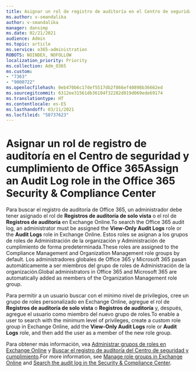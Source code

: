 ```yaml
---
title: Asignar un rol de registro de auditoría en el Centro de seguridad y cumplimiento de Office 365
ms.author: v-smandalika
author: v-smandalika
manager: dansimp
ms.date: 02/21/2021
audience: Admin
ms.topic: article
ms.service: o365-administration
ROBOTS: NOINDEX, NOFOLLOW
localization_priority: Priority
ms.collection: Adm_O365
ms.custom:
- "7363"
- "9000722"
ms.openlocfilehash: 0eb470b6c17def5517db2f866ef40898b36662ed
ms.sourcegitcommit: 6312ee31561db36104f32282d019d069ede69174
ms.translationtype: HT
ms.contentlocale: es-ES
ms.lasthandoff: 03/11/2021
ms.locfileid: "50737623"
---
```

# <a name="assign-an-audit-log-role-in-the-office-365-security--compliance-center"></a><span data-ttu-id="3e38e-102">Asignar un rol de registro de auditoría en el Centro de seguridad y cumplimiento de Office 365</span><span class="sxs-lookup"><span data-stu-id="3e38e-102">Assign an Audit Log role in the Office 365 Security & Compliance Center</span></span>

<span data-ttu-id="3e38e-103">Para buscar el registro de auditoría de Office 365, un administrador debe tener asignado el rol de **Registros de auditoría de solo vista** o el rol de **Registros de auditoría** en Exchange Online.</span><span class="sxs-lookup"><span data-stu-id="3e38e-103">To search the Office 365 audit log, an administrator must be assigned the **View-Only Audit Logs** role or the **Audit Logs** role in Exchange Online.</span></span> <span data-ttu-id="3e38e-104">Estos roles se asignan a los grupos de roles de Administración de la organización y Administración de cumplimiento de forma predeterminada.</span><span class="sxs-lookup"><span data-stu-id="3e38e-104">These roles are assigned to the Compliance Management and Organization Management role groups by default.</span></span> <span data-ttu-id="3e38e-105">Los administradores globales de Office 365 y Microsoft 365 pasan automáticamente a ser miembros del grupo de roles de Administración de la organización.</span><span class="sxs-lookup"><span data-stu-id="3e38e-105">Global administrators in Office 365 and Microsoft 365 are automatically added as members of the Organization Management role group.</span></span>

<span data-ttu-id="3e38e-106">Para permitir a un usuario buscar con el mínimo nivel de privilegios, cree un grupo de roles personalizado en Exchange Online, agregue el rol de **Registros de auditoría de solo vista** o **Registros de auditoría** y, después, agregue el usuario como miembro del nuevo grupo de roles.</span><span class="sxs-lookup"><span data-stu-id="3e38e-106">To enable a user to search with the minimum level of privileges, create a custom role group in Exchange Online, add the **View-Only Audit Logs** role or **Audit Logs** role, and then add the user as a member of the new role group.</span></span>

<span data-ttu-id="3e38e-107">Para obtener más información, vea [Administrar grupos de roles en Exchange Online](https://docs.microsoft.com/Exchange/permissions-exo/role-groups) y [Buscar el registro de auditoría del Centro de seguridad y cumplimiento](https://docs.microsoft.com/microsoft-365/compliance/search-the-audit-log-in-security-and-compliance).</span><span class="sxs-lookup"><span data-stu-id="3e38e-107">For more information, see [Manage role groups in Exchange Online](https://docs.microsoft.com/Exchange/permissions-exo/role-groups) and [Search the audit log in the Security & Compliance Center](https://docs.microsoft.com/microsoft-365/compliance/search-the-audit-log-in-security-and-compliance).</span></span>